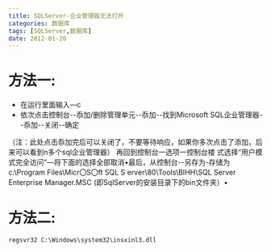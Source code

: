 ```yaml
---
title: SQLServer-企业管理器无法打开
categories: 数据库
tags: [SQLServer,数据库]
date: 2012-01-20
---
```


# 方法一:
* 在运行里面输入—c
* 依次点击控制台--忝加/删除管理单元--忝加--找到Microsoft SQL企业管理器--忝加--关闭--确定

（注：此处点击忝加完后可以关闭了，不要等待响应，如果你多次点击了添加，后来可以看到n多个sql企业管理器）
再回到控制台一选项一控制台楼 式选择“用户模式完全访问“—将下面的选择全部取消•最后，从控制台--另存为-存储为c:\Program Files\Micr〇S〇ft SQL S erver\80\Tools\BIHH\SQL Server Enterprise Manager.MSC (即SqlServer的安装目录下的bin文件夹）•
# 方法二:
```
regsvr32 C:\Windows\system32\insxinl3.dll
```